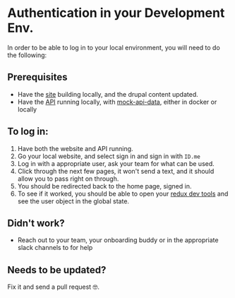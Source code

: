 # Authentication in your Development Env. 

In order to be able to log in to your local environment, you will need to do the following: 

## Prerequisites

- Have the [site](https://github.com/department-of-veterans-affairs/vets-website) building locally, and the drupal content updated. 
- Have the [API](https://github.com/department-of-veterans-affairs/vets-api) running locally, with [mock-api-data](https://github.com/department-of-veterans-affairs/vets-api-mockdata), either in docker or locally


## To log in:
1. Have both the website and API running. 
1. Go your local website, and select sign in and sign in with `ID.me`
1. Log in with a appropriate user, ask your team for what can be used. 
1. Click through the next few pages, it won't send a text, and it should allow you to pass right on through. 
1. You should be redirected back to the home page, signed in.
1. To see if it worked, you should be able to open your [redux dev tools](https://chrome.google.com/webstore/detail/redux-devtools/lmhkpmbekcpmknklioeibfkpmmfibljd) and see the user object in the global state.

## Didn't work? 

- Reach out to your team, your onboarding buddy or in the appropriate slack channels to for help

## Needs to be updated? 

Fix it and send a pull request 🤓. 
